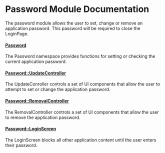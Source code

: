 # Password Module Documentation
The password module allows the user to set, change or remove an application password. This password will be required to close the LoginPage.

#### [Password](../../Source/Password/Password.h)
The Password namespace provides functions for setting or checking the current application password.

#### [Password\::UpdateController](../../Source/Password/Password_UpdateController.h)
The UpdateConroller controls a set of UI components that allow the user to attempt to set or change the application password.

#### [Password\::RemovalController](../../Source/Password/Password_RemovalController.h)
The RemovalController controls a set of UI components that allow the user to remove the application password.

#### [Password\::LoginScreen](../../Source/Password/Password_LoginScreen.h)
The LoginScreen blocks all other application content until the user enters their password.

